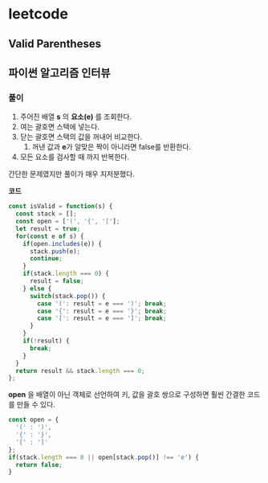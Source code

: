 # leetcode

## Valid Parentheses

## 파이썬 알고리즘 인터뷰

### 풀이

1. 주어진 배열 **s** 의 **요소(e)** 를 조회한다.
2. 여는 괄호면 스택에 넣는다.
3. 닫는 괄호면 스택의 값을 꺼내어 비교한다.
   1. 꺼낸 값과 **e**가 알맞은 짝이 아니라면 false를 반환한다.
4. 모든 요소를 검사할 때 까지 반복한다.

간단한 문제였지만 풀이가 매우 지저분했다.

**코드**

```javascript
const isValid = function(s) {
  const stack = [];
  const open = ['(', '{', '['];
  let result = true;
  for(const e of s) {
    if(open.includes(e)) {
      stack.push(e);
      continue;
    }
    if(stack.length === 0) {
      result = false;
    } else {
      switch(stack.pop()) {
        case '(': result = e === ')'; break;
        case '{': result = e === '}'; break;
        case '[': result = e === ']'; break;
      }
    }
    if(!result) {
      break;
    }
  }
  return result && stack.length === 0;
};
```

**open** 을 배열이 아닌 객체로 선언하여 키, 값을 괄호 쌍으로 구성하면 훨씬 간결한 코드를 만들 수 있다.

```javascript
const open = {
  '(' : ')',
  '{' : '}', 
  '[' : ']'
};
if(stack.length === 0 || open[stack.pop()] !== 'e') {
  return false;
}
```
